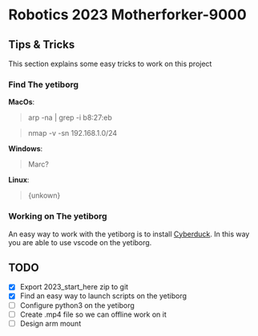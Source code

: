 # Robotics 2023 Motherforker-9000

## Tips & Tricks
This section explains some easy tricks to work on this project

### Find The yetiborg
__MacOs__:
> arp -na | grep -i b8:27:eb

> nmap -v -sn 192.168.1.0/24

__Windows__:
> Marc?

__Linux__:
> {unkown}

### Working on The yetiborg
An easy way to work with the yetiborg is to install [Cyberduck](https://cyberduck.io/). In this way you are able to use vscode on the yetiborg.

## TODO
- [x] Export 2023_start_here zip to git
- [x] Find an easy way to launch scripts on the yetiborg
- [ ] Configure python3 on the yetiborg
- [ ] Create .mp4 file so we can offline work on it
- [ ] Design arm mount